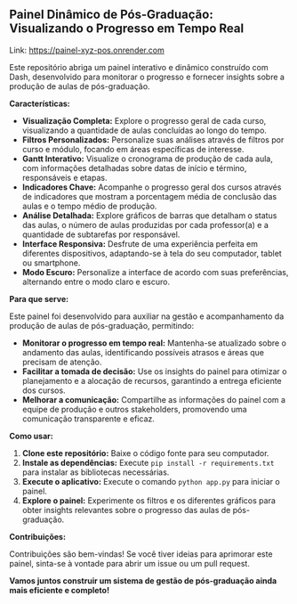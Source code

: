 ## Painel Dinâmico de Pós-Graduação: Visualizando o Progresso em Tempo Real

Link: https://painel-xyz-pos.onrender.com

Este repositório abriga um painel interativo e dinâmico construído com Dash, desenvolvido para monitorar o progresso e fornecer insights sobre a produção de aulas de pós-graduação. 

**Características:**

* **Visualização Completa:** Explore o progresso geral de cada curso, visualizando a quantidade de aulas concluídas ao longo do tempo.
* **Filtros Personalizados:** Personalize suas análises através de filtros por curso e módulo, focando em áreas específicas de interesse.
* **Gantt Interativo:** Visualize o cronograma de produção de cada aula, com informações detalhadas sobre datas de início e término, responsáveis e etapas.
* **Indicadores Chave:** Acompanhe o progresso geral dos cursos através de indicadores que mostram a porcentagem média de conclusão das aulas e o tempo médio de produção.
* **Análise Detalhada:** Explore gráficos de barras que detalham o status das aulas, o número de aulas produzidas por cada professor(a) e a quantidade de subtarefas por responsável.
* **Interface Responsiva:** Desfrute de uma experiência perfeita em diferentes dispositivos, adaptando-se à tela do seu computador, tablet ou smartphone.
* **Modo Escuro:** Personalize a interface de acordo com suas preferências, alternando entre o modo claro e escuro.

**Para que serve:**

Este painel foi desenvolvido para auxiliar na gestão e acompanhamento da produção de aulas de pós-graduação, permitindo:

* **Monitorar o progresso em tempo real:** Mantenha-se atualizado sobre o andamento das aulas, identificando possíveis atrasos e áreas que precisam de atenção.
* **Facilitar a tomada de decisão:** Use os insights do painel para otimizar o planejamento e a alocação de recursos, garantindo a entrega eficiente dos cursos.
* **Melhorar a comunicação:** Compartilhe as informações do painel com a equipe de produção e outros stakeholders, promovendo uma comunicação transparente e eficaz.

**Como usar:**

1. **Clone este repositório:** Baixe o código fonte para seu computador.
2. **Instale as dependências:** Execute `pip install -r requirements.txt` para instalar as bibliotecas necessárias.
3. **Execute o aplicativo:** Execute o comando `python app.py` para iniciar o painel.
4. **Explore o painel:** Experimente os filtros e os diferentes gráficos para obter insights relevantes sobre o progresso das aulas de pós-graduação.

**Contribuições:**

Contribuições são bem-vindas! Se você tiver ideias para aprimorar este painel, sinta-se à vontade para abrir um issue ou um pull request.

**Vamos juntos construir um sistema de gestão de pós-graduação ainda mais eficiente e completo!**
